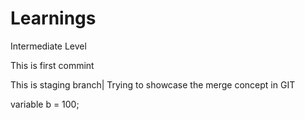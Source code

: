 # Learnings
Intermediate Level


 This is first commint


This is staging branch| Trying to showcase the merge concept in GIT

variable b = 100;

